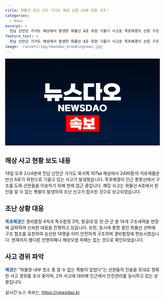 ```yaml
---
title: 화물선 조난 신안 가거도 해상 선원 14명 전원 구조!
categories:
  - News
excerpt: >
  전남 신안군 가거도 해상에서 발생한 화물선 A호 좌현 기울기 사고로 목포해경이 선원 구조 작전에 나섰다. 목포해경은 경비함정 및 특수함정을 투입해 구조 작전을 추진 중이며, 현재까지 인명피해나 해양오염 피해는 없는 것으로 확인됐다. A호는 중국으로 운항 중이던 2490t급 화물선으로, 인근에서 안전관리를 실시 중이다. 해경은 선원들의 진술을 조사 중이며, 정확한 사고 경위를 파악하기 위해 노력하고 있다.
feature_text: >
  전남 신안군 가거도 해상에서 발생한 화물선 A호 좌현 기울기 사고로 목포해경이 선원 구조 작전에 나섰다. 목포해경은 경비함정 및 특수함정을 투입해 구조 작전을 추진 중이며, 현재까지 인명피해나 해양오염 피해는 없는 것으로 확인됐다. A호는 중국으로 운항 중이던 2490t급 화물선으로, 인근에서 안전관리를 실시 중이다. 해경은 선원들의 진술을 조사 중이며, 정확한 사고 경위를 파악하기 위해 노력하고 있다.
image: '/assets/img/newsdao_breakingnews.jpg'
---
```


<p><img src="/assets/img/newsdao_breakingnews.jpg" alt="koreaapp 속보" /></p>

<h2 data-ke-size="size26">해상 사고 현황 보도 내용</h2>

<p data-ke-size="size16">14일 오후 2시4분에 전남 신안군 가거도 북서쪽 107㎞ 해상에서 2490톤의 석유제품운반선 A호가 좌현으로 기울고 있는 사고가 발생했습니다. 목포해경이 인근 통항선에서 구조를 도와 선원들을 이송하기 위해 현재 접근 중입니다. 해당 사고는 화물선 A호에서 원인을 알 수 없는 폭발이 발생하여 조난 신고가 접수된 것으로 보고되었습니다.</p>

<h2 data-ke-size="size26">조난 상황 대응</h2>

<p data-ke-size="size16"><b><span style="color: #1a5490;">목포해경</span></b>은 경비함정 4척과 특수함정 3척, 항공대 등 민·관·군 총 14개 구조세력을 현장에 급파하여 신속한 대응을 진행하고 있습니다. 또한, 동시에 통항 중인 화물선 선박에 구조 협조를 요청하여 승선원 14명을 이미 안전하게 구조하여 경비함정에 편승시켰습니다. 현재까지 별다른 인명피해나 해양오염 피해는 없는 것으로 확인되었습니다.</p>

<h2 data-ke-size="size26">사고 경위 파악</h2>

<p data-ke-size="size16"><b><span style="color: #1a5490;">해경</span></b>은 "화물창 내부 청소 중 알 수 없는 폭발이 있었다"는 선원들의 진술을 토대로 정확한 사고 경위를 조사 중이며, 2차 사고에 대비해 인근에서 안전관리를 실시하고 있는 상황입니다.</p>
실시간 뉴스 속보는, <a href="https://newsdao.kr" rel="dofollow">https://newsdao.kr</a>


